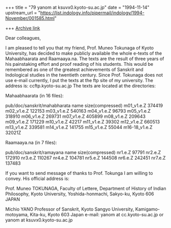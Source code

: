 +++
title = "79 yanom at ksuvx0.kyoto-su.ac.jp"
date = "1994-11-14"
upstream_url = "https://list.indology.info/pipermail/indology/1994-November/001585.html"

+++
[Archive link](https://list.indology.info/pipermail/indology/1994-November/001585.html)

Dear colleagues,

I am pleased to tell you that my friend, Prof. Muneo Tokunaga
of Kyoto University, has decided to make publicly available 
the whole e-texts of the Mahaabhaarata and Raamaaya.na.
The texts are the result of three years of his painstaking
effort and proof reading of his students.
This would be remembered as one of the greatest achievements
of Sanskrit and Indological studies in the twentieth century.
Since Prof. Tokunaga does not use e-mail currently, I put the
texts at the ftp site of my university.  The address is:
ccftp.kyoto-su.ac.jp
The texts are located at the directories:

Mahaabhaarata (in 16 files):

pub/doc/sanskrit/mahabharata
 name      size(compressed)
 m01_v1.e.Z  	374419
 m02_v1.e.Z  	122153
 m03_v1.e.Z  	540163
 m04_v1.e.Z   	 96793
 m05_v1.e.Z  	318910
 m06_v1.e.Z  	269731
 m07_v1.e.Z  	405899
 m08_v1.e.Z  	209643
 m09_v1.e.Z  	171229
 m10_v1.e.Z   	 42217
 m11_v1.e.Z   	 39302
 m12_v1.e.Z  	660513
 m13_v1.e.Z  	339581
 m14_v1.e.Z  	141755
 m15_v1.e.Z   	 55044
 m16-18_v1.e.Z 	32021Z

Raamaaya.na (in 7 files):

pub/doc/sanskrit/ramayana
 name      size(compressed)
 nr1.e.Z   97791 
 nr2.e.Z  172910 
 nr3.e.Z  110267 
 nr4.e.Z  104781 
 nr5.e.Z  144508 
 nr6.e.Z  242451 
 nr7.e.Z  137483 

If you want to send message of thanks to Prof. Tokunga I am willing
to convey.  His official address is:

Prof. Muneo TOKUNAGA,
Faculty of Lettere,
Department of History of Indian Philosophy,
Kyoto University,
Yoshida-honmachi,
Sakyo-ku, Kyoto
606 JAPAN


Michio YANO
Professor of Sanskrit,
Kyoto Sangyo University,
Kamigamo-motoyama,
Kita-ku, Kyoto
603 Japan
e-mail: yanom at cc.kyoto-su.ac.jp 
or      yanom at ksuvx0.kyoto-su.ac.jp





